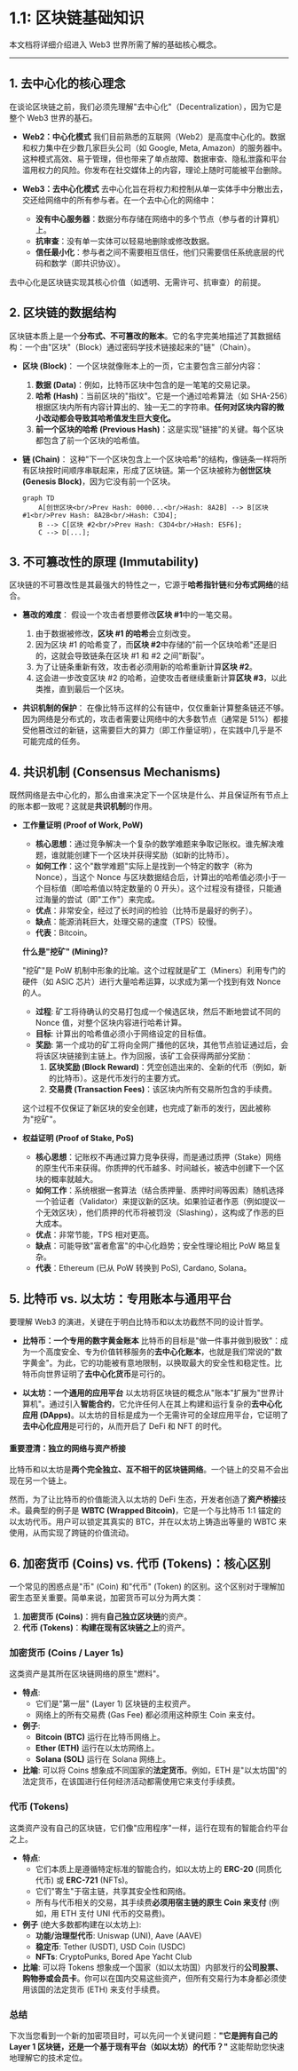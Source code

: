 # 1.1: 区块链基础知识

本文档将详细介绍进入 Web3 世界所需了解的基础核心概念。

---

## 1. 去中心化的核心理念

在谈论区块链之前，我们必须先理解"去中心化"（Decentralization），因为它是整个 Web3 世界的基石。

-   **Web2：中心化模式**
    我们目前熟悉的互联网（Web2）是高度中心化的。数据和权力集中在少数几家巨头公司（如 Google, Meta, Amazon）的服务器中。这种模式高效、易于管理，但也带来了单点故障、数据审查、隐私泄露和平台滥用权力的风险。你发布在社交媒体上的内容，理论上随时可能被平台删除。

-   **Web3：去中心化模式**
    去中心化旨在将权力和控制从单一实体手中分散出去，交还给网络中的所有参与者。在一个去中心化的网络中：
    -   **没有中心服务器**：数据分布存储在网络中的多个节点（参与者的计算机）上。
    -   **抗审查**：没有单一实体可以轻易地删除或修改数据。
    -   **信任最小化**：参与者之间不需要相互信任，他们只需要信任系统底层的代码和数学（即共识协议）。

去中心化是区块链实现其核心价值（如透明、无需许可、抗审查）的前提。

## 2. 区块链的数据结构

区块链本质上是一个**分布式、不可篡改的账本**。它的名字完美地描述了其数据结构：一个由"区块"（Block）通过密码学技术链接起来的"链"（Chain）。

-   **区块 (Block)**：
    一个区块就像账本上的一页，它主要包含三部分内容：
    1.  **数据 (Data)**：例如，比特币区块中包含的是一笔笔的交易记录。
    2.  **哈希 (Hash)**：当前区块的"指纹"。它是一个通过哈希算法（如 SHA-256）根据区块内所有内容计算出的、独一无二的字符串。**任何对区块内容的微小改动都会导致其哈希值发生巨大变化。**
    3.  **前一个区块的哈希 (Previous Hash)**：这是实现"链接"的关键。每个区块都包含了前一个区块的哈希值。

-   **链 (Chain)**：
    这种"下一个区块包含上一个区块哈希"的结构，像链条一样将所有区块按时间顺序串联起来，形成了区块链。第一个区块被称为**创世区块 (Genesis Block)**，因为它没有前一个区块。

    ```mermaid
    graph TD
        A[创世区块<br/>Prev Hash: 0000...<br/>Hash: 8A2B] --> B[区块 #1<br/>Prev Hash: 8A2B<br/>Hash: C3D4];
        B --> C[区块 #2<br/>Prev Hash: C3D4<br/>Hash: E5F6];
        C --> D[...];
    ```

## 3. 不可篡改性的原理 (Immutability)

区块链的不可篡改性是其最强大的特性之一，它源于**哈希指针链**和**分布式网络**的结合。

-   **篡改的难度**：
    假设一个攻击者想要修改**区块 #1**中的一笔交易。
    1.  由于数据被修改，**区块 #1 的哈希**会立刻改变。
    2.  因为区块 #1 的哈希变了，而**区块 #2**中存储的"前一个区块哈希"还是旧的，这就会导致链条在区块 #1 和 #2 之间"断裂"。
    3.  为了让链条重新有效，攻击者必须用新的哈希重新计算**区块 #2**。
    4.  这会进一步改变区块 #2 的哈希，迫使攻击者继续重新计算**区块 #3**，以此类推，直到最后一个区块。

-   **共识机制的保护**：
    在像比特币这样的公有链中，仅仅重新计算整条链还不够。因为网络是分布式的，攻击者需要让网络中的大多数节点（通常是 51%）都接受他篡改过的新链，这需要巨大的算力（即工作量证明），在实践中几乎是不可能完成的任务。

## 4. 共识机制 (Consensus Mechanisms)

既然网络是去中心化的，那么由谁来决定下一个区块是什么、并且保证所有节点上的账本都一致呢？这就是**共识机制**的作用。

-   **工作量证明 (Proof of Work, PoW)**
    -   **核心思想**：通过竞争解决一个复杂的数学难题来争取记账权。谁先解决难题，谁就能创建下一个区块并获得奖励（如新的比特币）。
    -   **如何工作**：这个"数学难题"实际上是找到一个特定的数字（称为 Nonce），当这个 Nonce 与区块数据结合后，计算出的哈希值必须小于一个目标值（即哈希值以特定数量的 0 开头）。这个过程没有捷径，只能通过海量的尝试（即"工作"）来完成。
    -   **优点**：非常安全，经过了长时间的检验（比特币是最好的例子）。
    -   **缺点**：能源消耗巨大，处理交易的速度（TPS）较慢。
    -   **代表**：Bitcoin。

    **什么是"挖矿" (Mining)?**

    "挖矿"是 PoW 机制中形象的比喻。这个过程就是矿工（Miners）利用专门的硬件（如 ASIC 芯片）进行大量哈希运算，以求成为第一个找到有效 Nonce 的人。
    - **过程**: 矿工将待确认的交易打包成一个候选区块，然后不断地尝试不同的 Nonce 值，对整个区块内容进行哈希计算。
    - **目标**: 计算出的哈希值必须小于网络设定的目标值。
    - **奖励**: 第一个成功的矿工将向全网广播他的区块，其他节点验证通过后，会将该区块链接到主链上。作为回报，该矿工会获得两部分奖励：
        1.  **区块奖励 (Block Reward)**：凭空创造出来的、全新的代币（例如，新的比特币）。这是代币发行的主要方式。
        2.  **交易费 (Transaction Fees)**：该区块内所有交易所包含的手续费。
    
    这个过程不仅保证了新区块的安全创建，也完成了新币的发行，因此被称为"挖矿"。

-   **权益证明 (Proof of Stake, PoS)**
    -   **核心思想**：记账权不再通过算力竞争获得，而是通过质押（Stake）网络的原生代币来获得。你质押的代币越多、时间越长，被选中创建下一个区块的概率就越大。
    -   **如何工作**：系统根据一套算法（结合质押量、质押时间等因素）随机选择一个验证者（Validator）来提议新的区块。如果验证者作恶（例如提议一个无效区块），他们质押的代币将被罚没（Slashing），这构成了作恶的巨大成本。
    -   **优点**：非常节能，TPS 相对更高。
    -   **缺点**：可能导致"富者愈富"的中心化趋势；安全性理论相比 PoW 略显复杂。
    -   **代表**：Ethereum (已从 PoW 转换到 PoS), Cardano, Solana。

## 5. 比特币 vs. 以太坊：专用账本与通用平台

要理解 Web3 的演进，关键在于明白比特币和以太坊截然不同的设计哲学。

-   **比特币：一个专用的数字黄金账本**
    比特币的目标是"做一件事并做到极致"：成为一个高度安全、专为价值转移服务的**去中心化账本**，也就是我们常说的"数字黄金"。为此，它的功能被有意地限制，以换取最大的安全性和稳定性。比特币向世界证明了**去中心化货币**是可行的。

-   **以太坊：一个通用的应用平台**
    以太坊将区块链的概念从"账本"扩展为"世界计算机"。通过引入**智能合约**，它允许任何人在其上构建和运行复杂的**去中心化应用 (DApps)**。以太坊的目标是成为一个无需许可的全球应用平台，它证明了**去中心化应用**是可行的，从而开启了 DeFi 和 NFT 的时代。

#### 重要澄清：独立的网络与资产桥接

比特币和以太坊是**两个完全独立、互不相干的区块链网络**。一个链上的交易不会出现在另一个链上。

然而，为了让比特币的价值能流入以太坊的 DeFi 生态，开发者创造了**资产桥接**技术。最典型的例子是 **WBTC (Wrapped Bitcoin)**，它是一个与比特币 1:1 锚定的以太坊代币。用户可以锁定其真实的 BTC，并在以太坊上铸造出等量的 WBTC 来使用，从而实现了跨链的价值流动。

## 6. 加密货币 (Coins) vs. 代币 (Tokens)：核心区别

一个常见的困惑点是"币" (Coin) 和"代币" (Token) 的区别。这个区别对于理解加密生态至关重要。简单来说，加密货币可以分为两大类：

1.  **加密货币 (Coins)**：拥有**自己独立区块链**的资产。
2.  **代币 (Tokens)**：**构建在现有区块链之上**的资产。

### 加密货币 (Coins / Layer 1s)

这类资产是其所在区块链网络的原生"燃料"。

-   **特点**:
    -   它们是"第一层" (Layer 1) 区块链的主权资产。
    -   网络上的所有交易费 (Gas Fee) 都必须用这种原生 Coin 来支付。
-   **例子**:
    -   **Bitcoin (BTC)** 运行在比特币网络上。
    -   **Ether (ETH)** 运行在以太坊网络上。
    -   **Solana (SOL)** 运行在 Solana 网络上。
-   **比喻**: 可以将 Coins 想象成不同国家的**法定货币**。例如，ETH 是"以太坊国"的法定货币，在该国进行任何经济活动都需使用它来支付手续费。

### 代币 (Tokens)

这类资产没有自己的区块链，它们像"应用程序"一样，运行在现有的智能合约平台之上。

-   **特点**:
    -   它们本质上是遵循特定标准的智能合约，如以太坊上的 **ERC-20** (同质化代币) 或 **ERC-721** (NFTs)。
    -   它们"寄生"于宿主链，共享其安全性和网络。
    -   所有与代币相关的交易，其手续费**必须用宿主链的原生 Coin 来支付** (例如，用 ETH 支付 UNI 代币的交易费)。
-   **例子** (绝大多数都构建在以太坊上):
    -   **功能/治理型代币**: Uniswap (UNI), Aave (AAVE)
    -   **稳定币**: Tether (USDT), USD Coin (USDC)
    -   **NFTs**: CryptoPunks, Bored Ape Yacht Club
-   **比喻**: 可以将 Tokens 想象成一个国家（如以太坊国）内部发行的**公司股票、购物券或会员卡**。你可以在国内交易这些资产，但所有交易行为本身都必须使用该国的法定货币 (ETH) 来支付手续费。

### 总结

下次当您看到一个新的加密项目时，可以先问一个关键问题：**"它是拥有自己的 Layer 1 区块链，还是一个基于现有平台（如以太坊）的代币？"** 这能帮助您快速地理解它的技术定位。 